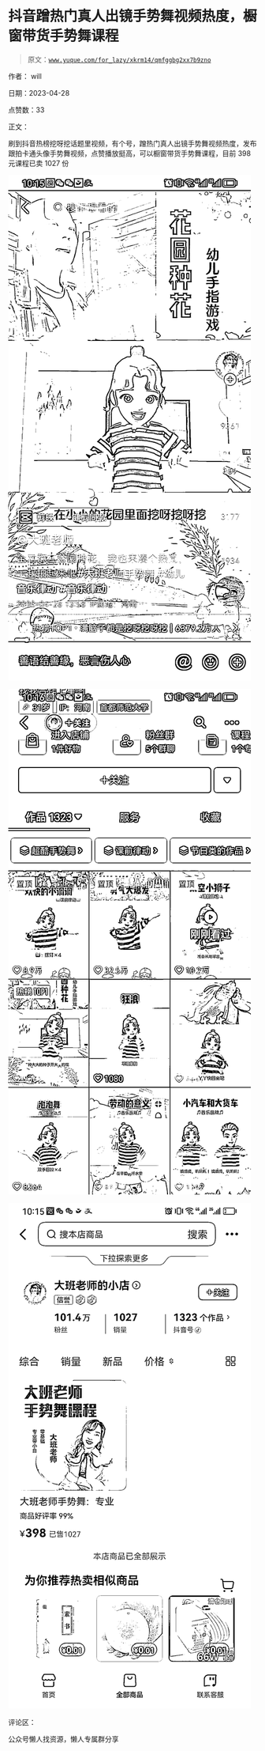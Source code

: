 # 抖音蹭热门真人出镜手势舞视频热度，橱窗带货手势舞课程

> 原文：[`www.yuque.com/for_lazy/xkrm14/qmfggbg2xx7b9zno`](https://www.yuque.com/for_lazy/xkrm14/qmfggbg2xx7b9zno)

作者： will

日期：2023-04-28

点赞数：33

正文：

刷到抖音热榜挖呀挖话题里视频，有个号，蹭热门真人出镜手势舞视频热度，发布跟拍卡通头像手势舞视频，点赞播放挺高，可以橱窗带货手势舞课程，目前 398 元课程已卖 1027 份

![](img/707a8c62c0ccf547574060830e00bcb7.png)

![](img/9a0d8689bbe0df5a84b26215adc4b6a1.png)

![](img/ffc6a4b87f42bc3f4176c9a5c109af21.png)

评论区：

公众号懒人找资源，懒人专属群分享


